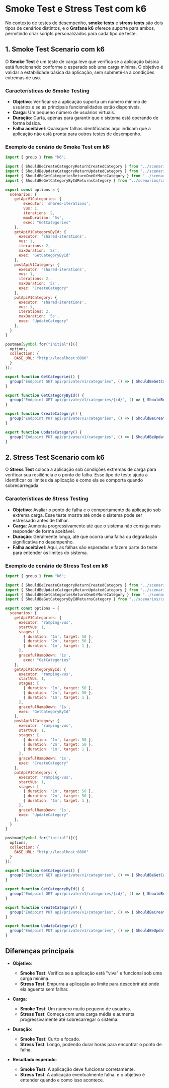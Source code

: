 
# Smoke Test e Stress Test com k6

No contexto de testes de desempenho, **smoke tests** e **stress tests** são dois tipos de cenários distintos, e o **Grafana k6** oferece suporte para ambos, permitindo criar scripts personalizados para cada tipo de teste.

## 1. Smoke Test Scenario com k6

O **Smoke Test** é um teste de carga leve que verifica se a aplicação básica está funcionando conforme o esperado sob uma carga mínima. O objetivo é validar a estabilidade básica da aplicação, sem submetê-la a condições extremas de uso.

### Características de Smoke Testing

- **Objetivo**: Verificar se a aplicação suporta um número mínimo de usuários e se as principais funcionalidades estão disponíveis.
- **Carga**: Um pequeno número de usuários virtuais.
- **Duração**: Curta, apenas para garantir que o sistema está operando de forma básica.
- **Falha aceitável**: Quaisquer falhas identificadas aqui indicam que a aplicação não está pronta para outros testes de desempenho.

### Exemplo de cenário de Smoke Test em k6:

```javascript
import { group } from "k6";

import { ShouldBeCreateCategoryReturnCreatedCategory } from "../scenarios/categories/create-category.js";
import { ShouldBeUpdateCategoryReturnUpdatedCategory } from "../scenarios/categories/update-category.js";
import { ShouldBeGetCategoriesReturnOneOrMoreCategory } from "../scenarios/categories/get-categories.js";
import { ShouldBeGetCategoryByIdReturnsCategory } from "../scenarios/categories/get-category-by-id.js";

export const options = {
  scenarios: {
    getApiV1Categories: {
        executor: 'shared-iterations',
        vus: 1,
        iterations: 2,
        maxDuration: '5s',
        exec: "GetCategories"
    },
    getApiV1CategoryById: {
      executor: 'shared-iterations',
      vus: 1,
      iterations: 2,
      maxDuration: '5s',
      exec: "GetCategoryById"
    },
    postApiV1Category: {
      executor: 'shared-iterations',
      vus: 1,
      iterations: 2,
      maxDuration: '5s',
      exec: "CreateCategory"
    },
    putApiV1Category: {
      executor: 'shared-iterations',
      vus: 1,
      iterations: 2,
      maxDuration: '5s',
      exec: "UpdateCategory"
    },
  }
}

postman[Symbol.for("initial")]({
  options,
  collection: {
    BASE_URL: "http://localhost:8080"
  }
});

export function GetCategories() {
  group("Endpoint GET api/private/v1/categories", () => { ShouldBeGetCategoriesReturnOneOrMoreCategory() });
}

export function GetCategoryById() {
  group("Endpoint GET api/private/v1/categories/{id}", () => { ShouldBeGetCategoryByIdReturnsCategory() });
}

export function CreateCategory() {
  group("Endpoint PUT api/private/v1/categories", () => { ShouldBeCreateCategoryReturnCreatedCategory() }); 
}

export function UpdateCategory() {
  group("Endpoint PUT api/private/v1/categories", () => { ShouldBeUpdateCategoryReturnUpdatedCategory() }); 
}

```

## 2. Stress Test Scenario com k6

O **Stress Test** coloca a aplicação sob condições extremas de carga para verificar sua resiliência e o ponto de falha. Esse tipo de teste ajuda a identificar os limites da aplicação e como ela se comporta quando sobrecarregada.

### Características de Stress Testing

- **Objetivo**: Avaliar o ponto de falha e o comportamento da aplicação sob extrema carga. Esse teste mostra até onde o sistema pode ser estressado antes de falhar.
- **Carga**: Aumenta progressivamente até que o sistema não consiga mais responder de forma aceitável.
- **Duração**: Geralmente longa, até que ocorra uma falha ou degradação significativa no desempenho.
- **Falha aceitável**: Aqui, as falhas são esperadas e fazem parte do teste para entender os limites do sistema.

### Exemplo de cenário de Stress Test em k6

```javascript
import { group } from "k6";

import { ShouldBeCreateCategoryReturnCreatedCategory } from "../scenarios/categories/create-category.js";
import { ShouldBeUpdateCategoryReturnUpdatedCategory } from "../scenarios/categories/update-category.js";
import { ShouldBeGetCategoriesReturnOneOrMoreCategory } from "../scenarios/categories/get-categories.js";
import { ShouldBeGetCategoryByIdReturnsCategory } from "../scenarios/categories/get-category-by-id.js";

export const options = {
  scenarios: {
    getApiV1Categories: {
      executor: 'ramping-vus',
      startVUs: 1,
      stages: [
        { duration: '1m', target: 50 },
        { duration: '2m', target: 50 },
        { duration: '1m', target: 1 },
      ],
      gracefulRampDown: '1s',
        exec: "GetCategories"
    },
    getApiV1CategoryById: {
      executor: 'ramping-vus',
      startVUs: 1,
      stages: [
        { duration: '1m', target: 50 },
        { duration: '2m', target: 50 },
        { duration: '1m', target: 1 },
      ],
      gracefulRampDown: '1s',
      exec: "GetCategoryById"
    },
    postApiV1Category: {
      executor: 'ramping-vus',
      startVUs: 1,
      stages: [
        { duration: '1m', target: 50 },
        { duration: '2m', target: 50 },
        { duration: '1m', target: 1 },
      ],
      gracefulRampDown: '1s',
      exec: "CreateCategory"
    },
    putApiV1Category: {
      executor: 'ramping-vus',
      startVUs: 1,
      stages: [
        { duration: '1m', target: 50 },
        { duration: '2m', target: 50 },
        { duration: '1m', target: 1 },
      ],
      gracefulRampDown: '1s',
      exec: "UpdateCategory"
    },
  }
}

postman[Symbol.for("initial")]({
  options,
  collection: {
    BASE_URL: "http://localhost:8080"
  }
});

export function GetCategories() {
  group("Endpoint GET api/private/v1/categories", () => { ShouldBeGetCategoriesReturnOneOrMoreCategory() });
}

export function GetCategoryById() {
  group("Endpoint GET api/private/v1/categories/{id}", () => { ShouldBeGetCategoryByIdReturnsCategory() });
}

export function CreateCategory() {
  group("Endpoint PUT api/private/v1/categories", () => { ShouldBeCreateCategoryReturnCreatedCategory() }); 
}

export function UpdateCategory() {
  group("Endpoint PUT api/private/v1/categories", () => { ShouldBeUpdateCategoryReturnUpdatedCategory() }); 
}


```

## Diferenças principais

- **Objetivo**:
  - **Smoke Test**: Verifica se a aplicação está "viva" e funcional sob uma carga mínima.
  - **Stress Test**: Empurra a aplicação ao limite para descobrir até onde ela aguenta sem falhar.
  
- **Carga**:
  - **Smoke Test**: Um número muito pequeno de usuários.
  - **Stress Test**: Começa com uma carga média e aumenta progressivamente até sobrecarregar o sistema.
  
- **Duração**:
  - **Smoke Test**: Curto e focado.
  - **Stress Test**: Longo, podendo durar horas para encontrar o ponto de falha.

- **Resultado esperado**:
  - **Smoke Test**: A aplicação deve funcionar corretamente.
  - **Stress Test**: A aplicação eventualmente falha, e o objetivo é entender quando e como isso acontece.
